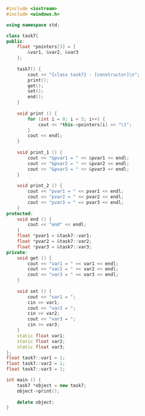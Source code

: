 ﻿```c++
#include <iostream>
#include <windows.h>

using namespace std;

class task7{
public:
	float *pointers[3] = {
		&var1, &var2, &var3
	};
	
	task7() {
		cout << "{class task7} - [constructor]\n";
		print();
		get();
		set();
		end();
	}
	
	void print () {
		for (int i = 0; i < 3; i++) {
			cout << *this->pointers[i] << "\t"; 
		}
		cout << endl;
	}
	
	void print_1 () {
		cout << "&pvar1 = " << &pvar1 << endl;
		cout << "&pvar2 = " << &pvar2 << endl;
		cout << "&pvar3 = " << &pvar3 << endl;
	}
	
	void print_2 () {
		cout << "pvar1 = " << pvar1 << endl;
		cout << "pvar2 = " << pvar2 << endl;
		cout << "pvar3 = " << pvar3 << endl;
	}
protected:
	void end () {
		cout << "end" << endl;
	}
	float *pvar1 = &task7::var1;
	float *pvar2 = &task7::var2;
	float *pvar3 = &task7::var3;
private:
	void get () {
		cout << "var1 = " << var1 << endl;
		cout << "var2 = " << var2 << endl;
		cout << "var3 = " << var3 << endl;
	}
	
	void set () {
		cout << "var1 = ";
		cin >> var1;
		cout << "var2 = ";
		cin >> var2;
		cout << "var3 = ";
		cin >> var3;
	}
	static float var1;
	static float var2;
	static float var3;
};
float task7::var1 = 1;
float task7::var2 = 1;
float task7::var3 = 1;

int main () {
	task7 *object = new task7;
	object->print();
	
	delete object;
}

```

